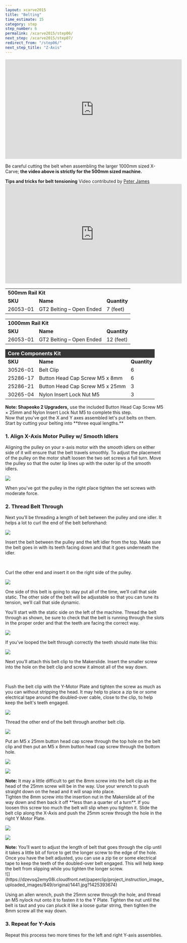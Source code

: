 ```yaml
---
layout: xcarve2015
title: "Belting"
time_estimate: 15
category: step
step_number: 6
permalink: /xcarve2015/step06/
next_step: /xcarve2015/step07/
redirect_from: "/step06/"
next_step_title: "Z-Axis"
---
```


<iframe width="560" height="315" src="https://www.youtube.com/embed/JXco1gg48Y8" frameborder="0" allowfullscreen>
</iframe>
<p>
Be careful cutting the belt when assembling the larger 1000mm sized X-Carve; <strong>the video above is strictly for the 500mm sized machine.</strong>

</p>
<div class="callout">
<b><i class="fa fa-star"></i> Tips and tricks for belt tensioning</b>
 <span>Video contributed by <a href="https://discuss.inventables.com/users/peterjames">Peter James</a></span>

<iframe width="560" height="315" src="https://www.youtube.com/embed/g0HRqtWj0qM" frameborder="0" allowfullscreen>
</iframe>
</div>
<table>
	<tr>
		<td colspan="3"><b>500mm Rail Kit</b> </td>
	</tr>
	<tr>
		<td> <b><span class="caps">SKU</span></b> </td>
		<td> <b>Name</b> </td>
		<td> <b>Quantity</b> </td>
	</tr>
	<tr>
		<td> 26053-01 </td>
		<td> GT2 Belting &#8211; Open Ended </td>
		<td> 7 (feet) </td>
	</tr>
</table>
<table>
	<tr>
		<td colspan="3"><b>1000mm Rail Kit</b> </td>
	</tr>
	<tr>
		<td> <b><span class="caps">SKU</span></b> </td>
		<td> <b>Name</b> </td>
		<td> <b>Quantity</b> </td>
	</tr>
	<tr>
		<td> 26053-01 </td>
		<td> GT2 Belting &#8211; Open Ended </td>
		<td> 12 (feet) </td>
	</tr>
</table>
<table>
	<tr>
		<td style="color:#fff;background: #383838;" colspan="3"><b>Core Components Kit</b> </td>
	</tr>
	<tr>
		<td> <b><span class="caps">SKU</span></b> </td>
		<td> <b>Name</b> </td>
		<td> <b>Quantity</b> </td>
	</tr>
	<tr>
		<td> 30526-01 </td>
		<td> Belt Clip </td>
		<td> 6 </td>
	</tr>
	<tr>
		<td> 25286-17 </td>
		<td> Button Head Cap Screw M5 x 8mm </td>
		<td> 6 </td>
	</tr>
	<tr>
		<td> 25286-21 </td>
		<td> Button Head Cap Screw M5 x 25mm </td>
		<td> 3 </td>
	</tr>
	<tr>
		<td> 30265-04 </td>
		<td> Nylon Insert Lock Nut M5 </td>
		<td> 3 </td>
	</tr>
</table>
<div class="note note-shapeoko">
<i class="fa fa-level-up"></i>
 <span class="note-text">
 <strong>Note: Shapeoko 2 Upgraders,</strong> use the included Button Head Cap Screw M5 × 25mm and Nylon Insert Lock Nut M5 to complete this step.
 </span>

</div>
Now that you've got the X and Y axes assembled let's put belts on them. Start by cutting your belting into **three equal lengths.**

<h3 id="align-x-axis-motor-pulley">
1. Align X-Axis Motor Pulley w/ Smooth Idlers</h3>

Aligning the pulley on your x-axis motor with the smooth idlers on either side of it will ensure that the belt travels smoothly. To adjust the placement of the pulley on the motor shaft loosen the two set screws a full turn. Move the pulley so that the outer lip lines up with the outer lip of the smooth idlers.

![](https://dzevsq2emy08i.cloudfront.net/paperclip/project_instruction_image_uploaded_images/629/original/0470.jpg?1424385910)

When you've got the pulley in the right place tighten the set screws with moderate force.

<h3 id="thread-belt-through">
2. Thread Belt Through</h3>

Next you’ll be threading a length of belt between the pulley and one idler. It helps a lot to curl the end of the belt beforehand:

![](https://dzevsq2emy08i.cloudfront.net/paperclip/project_instruction_image_uploaded_images/754/original/1446.jpg?1424546350)

Insert the belt between the pulley and the left idler from the top. Make sure the belt goes in with its teeth facing down and that it goes underneath the idler.

<div class="row image-row"> <img src="https://dzevsq2emy08i.cloudfront.net/paperclip/project_instruction_image_uploaded_images/630/original/0471.jpg?1424385911" class="thumbnail col-md-3" alt="" /> <img src="https://dzevsq2emy08i.cloudfront.net/paperclip/project_instruction_image_uploaded_images/631/original/0472.jpg?1424385912" class="thumbnail col-md-3" alt="" /> <img src="https://dzevsq2emy08i.cloudfront.net/paperclip/project_instruction_image_uploaded_images/756/original/0475.jpg?1424546352" class="thumbnail col-md-3" alt="" /> <img src="https://dzevsq2emy08i.cloudfront.net/paperclip/project_instruction_image_uploaded_images/632/original/0473.jpg?1424385913" class="thumbnail col-md-3" alt="" />
</div>

Curl the other end and insert it on the right side of the pulley.

![](https://dzevsq2emy08i.cloudfront.net/paperclip/project_instruction_image_uploaded_images/633/original/0479.jpg?1424386059)

One side of this belt is going to stay put all of the time, we’ll call that side static. The other side of the belt will be adjustable so that you can tune its tension, we’ll call that side dynamic.

You’ll start with the static side on the left of the machine. Thread the belt through as shown, be sure to check that the belt is running through the slots in the proper order and that the teeth are facing the correct way.

![](https://dzevsq2emy08i.cloudfront.net/paperclip/project_instruction_image_uploaded_images/634/original/0487.jpg?1424386060)

If you’ve looped the belt through correctly the teeth should mate like this:

![](https://dzevsq2emy08i.cloudfront.net/paperclip/project_instruction_image_uploaded_images/635/original/0483.jpg?1424386061)

Next you’ll attach this belt clip to the Makerslide. Insert the smaller screw into the hole on the belt clip and screw it almost all of the way down.

<div class="row image-row"> <img src="https://dzevsq2emy08i.cloudfront.net/paperclip/project_instruction_image_uploaded_images/750/original/1422.jpg?1424546131" class="thumbnail col-md-3" alt="" /> <img src="https://dzevsq2emy08i.cloudfront.net/paperclip/project_instruction_image_uploaded_images/751/original/1423.jpg?1424546132" class="thumbnail col-md-3" alt="" /> <img src="https://dzevsq2emy08i.cloudfront.net/paperclip/project_instruction_image_uploaded_images/752/original/1424.jpg?1424546133" class="thumbnail col-md-3" alt="" /> <img src="https://dzevsq2emy08i.cloudfront.net/paperclip/project_instruction_image_uploaded_images/753/original/1426.jpg?1424546134" class="thumbnail col-md-3" alt="" />
</div>

Flush the belt clip with the Y-Motor Plate and tighten the screw as much as you can without stripping the head. It may help to place a zip tie or some electrical tape around the doubled-over cable, close to the clip, to help keep the belt's teeth engaged.

![](https://dzevsq2emy08i.cloudfront.net/paperclip/project_instruction_image_uploaded_images/757/original/1428.jpg?1424546353)

Thread the other end of the belt through another belt clip.

![](https://dzevsq2emy08i.cloudfront.net/paperclip/project_instruction_image_uploaded_images/844/original/1433.jpg?1425393670)

Put an M5 x 25mm button head cap screw through the top hole on the belt clip and then put an M5 x 8mm button head cap screw through the bottom hole.

![](https://dzevsq2emy08i.cloudfront.net/paperclip/project_instruction_image_uploaded_images/845/original/1434.jpg?1425393670)

![](https://dzevsq2emy08i.cloudfront.net/paperclip/project_instruction_image_uploaded_images/846/original/1435.jpg?1425393672)

<div class="note">
<i class="fa fa-hand-o-right"></i>
 <span class="note-text">
 <strong>Note:</strong> It may a little difficult to get the 8mm screw into the belt clip as the head of the 25mm screw will be in the way. Use your wrench to push straight down on the head and it will snap into place.
 </span>

</div>
Tighten the 8mm screw into the insertion nut in the Makerslide all of the way down and then back it off **less than a quarter of a turn**. If you loosen this screw too much the belt will slip when you tighten it. Slide the belt clip along the X-Axis and push the 25mm screw through the hole in the right Y Motor Plate.

![](https://dzevsq2emy08i.cloudfront.net/paperclip/project_instruction_image_uploaded_images/847/original/1438.jpg?1425393672)

![](https://dzevsq2emy08i.cloudfront.net/paperclip/project_instruction_image_uploaded_images/848/original/1440.jpg?1425393673)

<div class="note">
<i class="fa fa-hand-o-right"></i>
 <span class="note-text">
 <strong>Note:</strong> You’ll want to adjust the length of belt that goes through the clip until it takes a little bit of force to get the longer screw to the edge of the hole. Once you have the belt adjusted, you can use a zip tie or some electrical tape to keep the teeth of the doubled-over belt engaged. This will help keep the belt from slipping while you tighten the longer screw.
 </span>

</div>
 ![](https://dzevsq2emy08i.cloudfront.net/paperclip/project_instruction_image_uploaded_images/849/original/1441.jpg?1425393674)

Using an allen wrench, push the 25mm screw through the hole, and thread an M5 nylock nut onto it to fasten it to the Y Plate. Tighten the nut until the belt is taut and you can pluck it like a loose guitar string, then tighten the 8mm screw all the way down.

<h3 id="repeat">
3. Repeat for Y-Axis</h3>

Repeat this process two more times for the left and right Y-axis assemblies.
